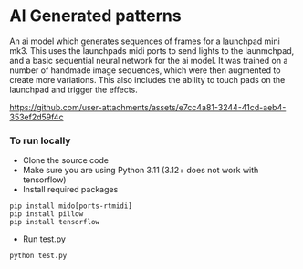 # AI Generated patterns #
An ai model which generates sequences of frames for a launchpad mini mk3.
This uses the launchpads midi ports to send lights to the launmchpad, and a basic sequential neural network for the ai model. 
It was trained on a number of handmade image sequences, which were then augmented to create more variations. This also includes the ability to touch pads on the launchpad and trigger the effects.

https://github.com/user-attachments/assets/e7cc4a81-3244-41cd-aeb4-353ef2d59f4c

### To run locally ###
- Clone the source code
- Make sure you are using Python 3.11 (3.12+ does not work with tensorflow)
- Install required packages
```
pip install mido[ports-rtmidi]
pip install pillow
pip install tensorflow
```
- Run test.py
```
python test.py
```
